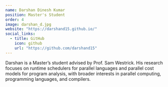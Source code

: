 ```yaml
---
name: Darshan Dinesh Kumar
position: Master's Student
order: 4
image: darshan_d.jpg
website: "https://darshand15.github.io/"
social_links:
  - title: GitHub
    icon: github
    url: "https://github.com/darshand15"
---
```

Darshan is a Master’s student advised by Prof. Sam Westrick. His research focuses on runtime schedulers for parallel languages and parallel cost models for program analysis, with broader interests in parallel computing, programming languages, and compilers.